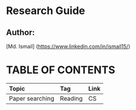 # Research Guide 
## Author:
[Md. Ismail] (https://www.linkedin.com/in/ismail15/)
# TABLE OF CONTENTS 
| Topic | Tag| Link |
|:------|:-- | :--  |
|Paper searching| Reading| CS|

